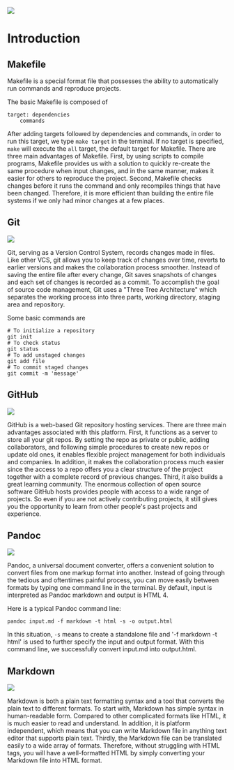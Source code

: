 ![](../images/stat159-logo.png)

# Introduction 

## Makefile

Makefile is a special format file that possesses the ability to automatically run commands and reproduce projects. 

The basic Makefile is composed of 
```
target: dependencies
    commands
```
After adding targets followed by dependencies and commands, in order to run this target, we type `make target` in the terminal. If no target is specified, `make` will execute the `all` target, the default target for Makefile. 
There are three main advantages of Makefile. First, by using scripts to compile programs, Makefile provides us with a solution to quickly re-create the same procedure when input changes, and in the same manner, makes it easier for others to reproduce the project. Second, Makefile checks changes before it runs the command and only recompiles things that have been changed. Therefore, it is more efficient than building the entire file systems if we only had minor changes at a few places. 

## Git

![](../images/git-logo.png)

Git, serving as a Version Control System, records changes made in files. Like other VCS, git allows you to keep track of changes over time, reverts to earlier versions and makes the collaboration process smoother. Instead of saving the entire file after every change, Git saves snapshots of changes and each set of changes is recorded as a commit. To accomplish the goal of source code management, Git uses a "Three Tree Architecture" which separates the working process into three parts, working directory, staging area and repository. 

Some basic commands are 
```
# To initialize a repository
git init
# To check status
git status
# To add unstaged changes
git add file
# To commit staged changes
git commit -m 'message'
```

## GitHub

![](../images/github-logo.png)

GitHub is a web-based Git repository hosting services. There are three main advantages associated with this platform. First, it functions as a server to store all your git repos. By setting the repo as private or public, adding collaborators, and following simple procedures to create new repos or update old ones, it enables flexible project management for both individuals and companies. In addition, it makes the collaboration process much easier since the access to a repo offers you a clear structure of the project together with a complete record of previous changes. Third, it also builds a great learning community. The enormous collection of open source software GitHub hosts provides people with access to a wide range of projects. So even if you are not actively contributing projects, it still gives you the opportunity to learn from other people's past projects and experience. 

## Pandoc

![](../images/pandoc-logo.png)

Pandoc, a universal document converter, offers a convenient solution to convert files from one markup format into another. Instead of going through the tedious and oftentimes painful process, you can move easily between formats by typing one command line in the terminal. By default, input is interpreted as Pandoc markdown and output is HTML 4. 

Here is a typical Pandoc command line:
```
pandoc input.md -f markdown -t html -s -o output.html
```
 In this situation, `-s` means to create a standalone file and '-f markdown -t html' is used to further specify the input and output format. With this command line, we successfully convert input.md into output.html.


## Markdown

![](../images/markdown-logo.png)

Markdown is both a plain text formatting syntax and a tool that converts the plain text to different formats. To start with, Markdown has simple syntax in human-readable form. Compared to other complicated formats like HTML, it is much easier to read and understand. In addition, it is platform independent, which means that you can write Markdown file in anything text editor that supports plain text. Thirdly, the Markdown file can be translated easily to a wide array of formats. Therefore, without struggling with HTML tags, you will have a well-formatted HTML by simply converting your Markdown file into HTML format. 


